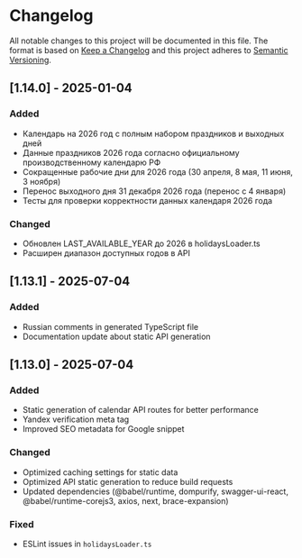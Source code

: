# Changelog

All notable changes to this project will be documented in this file.
The format is based on [Keep a Changelog](https://keepachangelog.com/en/1.0.0/)
and this project adheres to [Semantic Versioning](https://semver.org/spec/v2.0.0.html).

## [1.14.0] - 2025-01-04

### Added
- Календарь на 2026 год с полным набором праздников и выходных дней
- Данные праздников 2026 года согласно официальному производственному календарю РФ
- Сокращенные рабочие дни для 2026 года (30 апреля, 8 мая, 11 июня, 3 ноября)
- Перенос выходного дня 31 декабря 2026 года (перенос с 4 января)
- Тесты для проверки корректности данных календаря 2026 года

### Changed
- Обновлен LAST_AVAILABLE_YEAR до 2026 в holidaysLoader.ts
- Расширен диапазон доступных годов в API

## [1.13.1] - 2025-07-04

### Added
- Russian comments in generated TypeScript file
- Documentation update about static API generation

## [1.13.0] - 2025-07-04

### Added
- Static generation of calendar API routes for better performance
- Yandex verification meta tag
- Improved SEO metadata for Google snippet

### Changed
- Optimized caching settings for static data
- Optimized API static generation to reduce build requests
- Updated dependencies (@babel/runtime, dompurify, swagger-ui-react, @babel/runtime-corejs3, axios, next, brace-expansion)

### Fixed
- ESLint issues in `holidaysLoader.ts`

